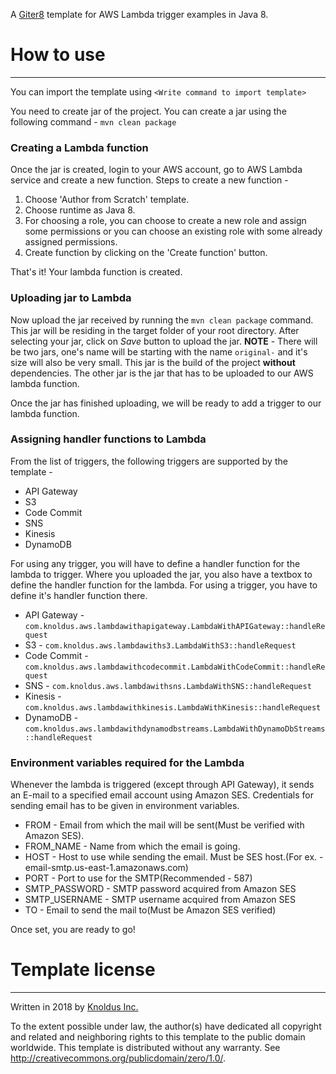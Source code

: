 A [Giter8][g8] template for AWS Lambda trigger examples in Java 8.

# How to use
---
You can import the template using
`<Write command to import template>`

You need to create jar of the project. You can create a jar using the following command -
`mvn clean package`

### Creating a Lambda function
Once the jar is created, login to your AWS account, go to AWS Lambda service and create a new function. Steps to create a new function -

1. Choose 'Author from Scratch' template.
2. Choose runtime as Java 8.
3. For choosing a role, you can choose to create a new role and assign some permissions or you can choose an existing role with some already assigned permissions.
4. Create function by clicking on the 'Create function' button.

That's it! Your lambda function is created.

### Uploading jar to Lambda
Now upload the jar received by running the `mvn clean package` command. This jar will be residing in the target folder of your root directory. After selecting your jar, click on *Save* button to upload the jar.
**NOTE** - There will be two jars, one's name will be starting with the name `original-` and it's size will also be very small. This jar is the build of the project **without** dependencies. The other jar is the jar that has to be uploaded to our AWS lambda function.

Once the jar has finished uploading, we will be ready to add a trigger to our lambda function.

### Assigning handler functions to Lambda
From the list of triggers, the following triggers are supported by the template -

- API Gateway
- S3
- Code Commit
- SNS
- Kinesis
- DynamoDB 

For using any trigger, you will have to define a handler function for the lambda to trigger. Where you uploaded the jar, you also have a textbox to define the handler function for the lambda. For using a trigger, you have to define it's handler function there.

- API Gateway - `com.knoldus.aws.lambdawithapigateway.LambdaWithAPIGateway::handleRequest`
- S3 - `com.knoldus.aws.lambdawiths3.LambdaWithS3::handleRequest`
- Code Commit - `com.knoldus.aws.lambdawithcodecommit.LambdaWithCodeCommit::handleRequest`
- SNS - `com.knoldus.aws.lambdawithsns.LambdaWithSNS::handleRequest`
- Kinesis - `com.knoldus.aws.lambdawithkinesis.LambdaWithKinesis::handleRequest`
- DynamoDB - `com.knoldus.aws.lambdawithdynamodbstreams.LambdaWithDynamoDbStreams::handleRequest`

### Environment variables required for the Lambda
Whenever the lambda is triggered (except through API Gateway), it sends an E-mail to a specified email account using Amazon SES. Credentials for sending email has to be given in environment variables.

- FROM - Email from which the mail will be sent(Must be verified with Amazon SES).
- FROM_NAME - Name from which the email is going.
- HOST - Host to use while sending the email. Must be SES host.(For ex. - email-smtp.us-east-1.amazonaws.com)
- PORT - Port to use for the SMTP(Recommended - 587)
- SMTP_PASSWORD - SMTP password acquired from Amazon SES
- SMTP_USERNAME - SMTP username acquired from Amazon SES
- TO - Email to send the mail to(Must be Amazon SES verified)

Once set, you are ready to go!
# Template license
---
Written in 2018 by [Knoldus Inc.](http://www.knoldus.com)

To the extent possible under law, the author(s) have dedicated all copyright and related
and neighboring rights to this template to the public domain worldwide.
This template is distributed without any warranty. See <http://creativecommons.org/publicdomain/zero/1.0/>.

[g8]: http://www.foundweekends.org/giter8/
